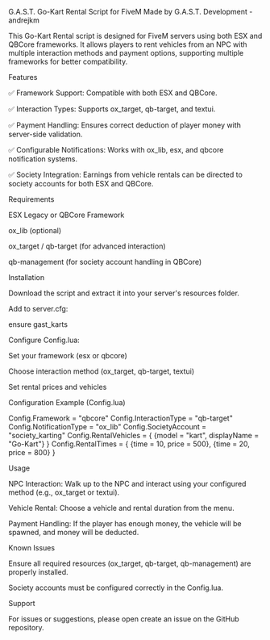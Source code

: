 G.A.S.T. Go-Kart Rental Script for FiveM 
Made by G.A.S.T. Development - andrejkm

This Go-Kart Rental script is designed for FiveM servers using both ESX and QBCore frameworks. It allows players to rent vehicles from an NPC with multiple interaction methods and payment options, supporting multiple frameworks for better compatibility.

Features

✅ Framework Support: Compatible with both ESX and QBCore.

✅ Interaction Types: Supports ox_target, qb-target, and textui.

✅ Payment Handling: Ensures correct deduction of player money with server-side validation.

✅ Configurable Notifications: Works with ox_lib, esx, and qbcore notification systems.

✅ Society Integration: Earnings from vehicle rentals can be directed to society accounts for both ESX and QBCore.

Requirements

ESX Legacy or QBCore Framework

ox_lib (optional)

ox_target / qb-target (for advanced interaction)

qb-management (for society account handling in QBCore)

Installation

Download the script and extract it into your server's resources folder.

Add to server.cfg:

ensure gast_karts

Configure Config.lua:

Set your framework (esx or qbcore)

Choose interaction method (ox_target, qb-target, textui)

Set rental prices and vehicles

Configuration Example (Config.lua)

Config.Framework = "qbcore"
Config.InteractionType = "qb-target"
Config.NotificationType = "ox_lib"
Config.SocietyAccount = "society_karting"
Config.RentalVehicles = {
    {model = "kart", displayName = "Go-Kart"}
}
Config.RentalTimes = {
    {time = 10, price = 500},
    {time = 20, price = 800}
}

Usage

NPC Interaction: Walk up to the NPC and interact using your configured method (e.g., ox_target or textui).

Vehicle Rental: Choose a vehicle and rental duration from the menu.

Payment Handling: If the player has enough money, the vehicle will be spawned, and money will be deducted.

Known Issues

Ensure all required resources (ox_target, qb-target, qb-management) are properly installed.

Society accounts must be configured correctly in the Config.lua.

Support

For issues or suggestions, please open create an issue on the GitHub repository.
